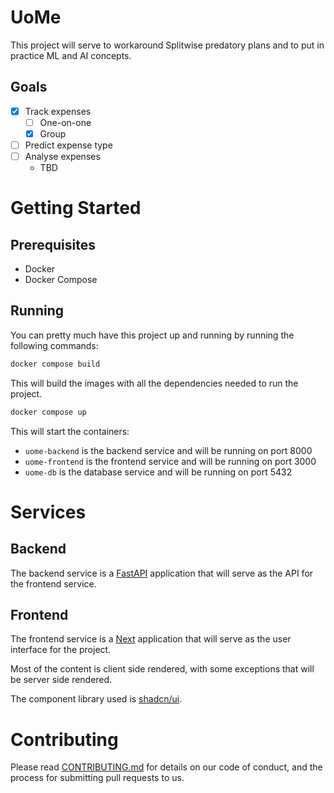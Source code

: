 # UoMe

This project will serve to workaround Splitwise predatory plans and to put in practice ML and AI concepts.

## Goals
- [X] Track expenses
    - [ ] One-on-one
    - [X] Group
- [ ] Predict expense type
- [ ] Analyse expenses
    - TBD

# Getting Started

## Prerequisites

- Docker
- Docker Compose

## Running

You can pretty much have this project up and running by running the following commands:

```bash
docker compose build
```

This will build the images with all the dependencies needed to run the project.

```bash
docker compose up
```

This will start the containers:
- `uome-backend` is the backend service and will be running on port 8000
- `uome-frontend` is the frontend service and will be running on port 3000
- `uome-db` is the database service and will be running on port 5432


# Services

## Backend

The backend service is a [FastAPI](https://fastapi.tiangolo.com/) application that will serve as the API for the frontend service.

## Frontend

The frontend service is a [Next](https://nextjs.org/) application that will serve as the user interface for the project.

Most of the content is client side rendered, with some exceptions that will be server side rendered.

The component library used is [shadcn/ui](https://ui.shadcn.com/).

# Contributing

Please read [CONTRIBUTING.md](CONTRIBUTING.md) for details on our code of conduct, and the process for submitting pull requests to us.
